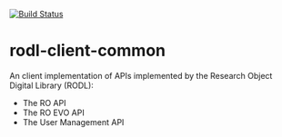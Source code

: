 [![Build Status](https://buildhive.cloudbees.com/job/wf4ever/job/rodl-client-common/badge/icon)](https://buildhive.cloudbees.com/job/wf4ever/job/rodl-client-common/)

rodl-client-common
===================

An client implementation of APIs implemented by the Research Object Digital Library (RODL):
* The RO API
* The RO EVO API
* The User Management API